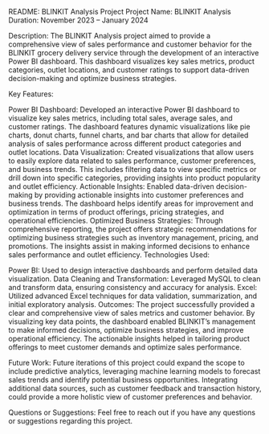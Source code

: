 README: BLINKIT Analysis Project
Project Name: BLINKIT Analysis
Duration: November 2023 – January 2024

Description:
The BLINKIT Analysis project aimed to provide a comprehensive view of sales performance and customer behavior for the BLINKIT grocery delivery service through the development of an interactive Power BI dashboard. This dashboard visualizes key sales metrics, product categories, outlet locations, and customer ratings to support data-driven decision-making and optimize business strategies.

Key Features:

Power BI Dashboard: Developed an interactive Power BI dashboard to visualize key sales metrics, including total sales, average sales, and customer ratings. The dashboard features dynamic visualizations like pie charts, donut charts, funnel charts, and bar charts that allow for detailed analysis of sales performance across different product categories and outlet locations.
Data Visualization: Created visualizations that allow users to easily explore data related to sales performance, customer preferences, and business trends. This includes filtering data to view specific metrics or drill down into specific categories, providing insights into product popularity and outlet efficiency.
Actionable Insights: Enabled data-driven decision-making by providing actionable insights into customer preferences and business trends. The dashboard helps identify areas for improvement and optimization in terms of product offerings, pricing strategies, and operational efficiencies.
Optimized Business Strategies: Through comprehensive reporting, the project offers strategic recommendations for optimizing business strategies such as inventory management, pricing, and promotions. The insights assist in making informed decisions to enhance sales performance and outlet efficiency.
Technologies Used:

Power BI: Used to design interactive dashboards and perform detailed data visualization.
Data Cleaning and Transformation: Leveraged MySQL to clean and transform data, ensuring consistency and accuracy for analysis.
Excel: Utilized advanced Excel techniques for data validation, summarization, and initial exploratory analysis.
Outcomes: The project successfully provided a clear and comprehensive view of sales metrics and customer behavior. By visualizing key data points, the dashboard enabled BLINKIT’s management to make informed decisions, optimize business strategies, and improve operational efficiency. The actionable insights helped in tailoring product offerings to meet customer demands and optimize sales performance.

Future Work: Future iterations of this project could expand the scope to include predictive analytics, leveraging machine learning models to forecast sales trends and identify potential business opportunities. Integrating additional data sources, such as customer feedback and transaction history, could provide a more holistic view of customer preferences and behavior.

Questions or Suggestions: Feel free to reach out if you have any questions or suggestions regarding this project.
